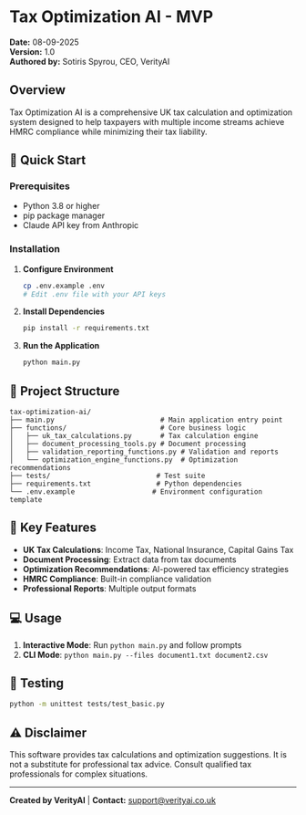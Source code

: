 # Tax Optimization AI - MVP

**Date:** 08-09-2025  
**Version:** 1.0  
**Authored by:** Sotiris Spyrou, CEO, VerityAI  

## Overview

Tax Optimization AI is a comprehensive UK tax calculation and optimization system designed to help taxpayers with multiple income streams achieve HMRC compliance while minimizing their tax liability.

## 🚀 Quick Start

### Prerequisites

- Python 3.8 or higher
- pip package manager
- Claude API key from Anthropic

### Installation

1. **Configure Environment**
   ```bash
   cp .env.example .env
   # Edit .env file with your API keys
   ```

2. **Install Dependencies**
   ```bash
   pip install -r requirements.txt
   ```

3. **Run the Application**
   ```bash
   python main.py
   ```

## 📁 Project Structure

```
tax-optimization-ai/
├── main.py                          # Main application entry point
├── functions/                       # Core business logic
│   ├── uk_tax_calculations.py       # Tax calculation engine
│   ├── document_processing_tools.py # Document processing
│   ├── validation_reporting_functions.py # Validation and reports
│   └── optimization_engine_functions.py  # Optimization recommendations
├── tests/                          # Test suite
├── requirements.txt                # Python dependencies
└── .env.example                   # Environment configuration template
```

## 🎯 Key Features

- **UK Tax Calculations**: Income Tax, National Insurance, Capital Gains Tax
- **Document Processing**: Extract data from tax documents
- **Optimization Recommendations**: AI-powered tax efficiency strategies
- **HMRC Compliance**: Built-in compliance validation
- **Professional Reports**: Multiple output formats

## 💻 Usage

1. **Interactive Mode**: Run `python main.py` and follow prompts
2. **CLI Mode**: `python main.py --files document1.txt document2.csv`

## 🧪 Testing

```bash
python -m unittest tests/test_basic.py
```

## ⚠️ Disclaimer

This software provides tax calculations and optimization suggestions. It is not a substitute for professional tax advice. Consult qualified tax professionals for complex situations.

---

**Created by VerityAI** | **Contact:** support@verityai.co.uk
